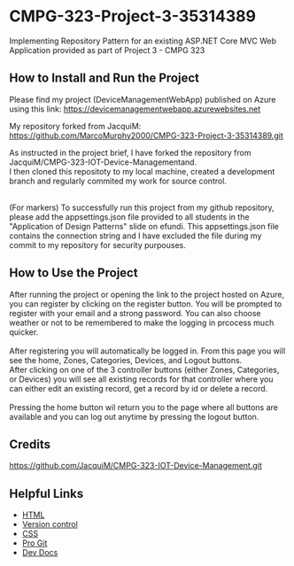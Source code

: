 # CMPG-323-Project-3-35314389
Implementing Repository Pattern for an existing ASP.NET Core MVC Web Application provided as part of Project 3 - CMPG 323 <br />
## How to Install and Run the Project
Please find my project (DeviceManagementWebApp) published on Azure using this link: https://devicemanagementwebapp.azurewebsites.net <br />


My repository forked from JacquiM: https://github.com/MarcoMurphy2000/CMPG-323-Project-3-35314389.git <br />

As instructed in the project brief, I have forked the repository from JacquiM/CMPG-323-IOT-Device-Managementand. <br />
I then cloned this repositoty to my local machine, created a development branch and regularly commited my work for source control. <br /><br />

(For markers) To successfully run this project from my github repository, please add the appsettings.json file provided to all students in the "Application of Design Patterns" slide on efundi. This appsettings.json file contains the connection string and I have excluded the file during my commit to my repository for security purpouses.  <br />

## How to Use the Project
After running the project or opening the link to the project hosted on Azure, you can register by clicking on the register button. You will be prompted to register with your email and a strong password. You can also choose weather or not to be remembered to make the logging in prcocess much quicker. <br /><br />
After registering you will automatically be logged in. From this page you will see the home, Zones, Categories, Devices, and Logout buttons. <br />
After clicking on one of the 3 controller buttons (either Zones, Categories, or Devices) you will see all existing records for that controller where you can either edit an existing record, get a record by id or delete a record. <br /><br />
Pressing the home button wil return you to the page where all buttons are available and you can log out anytime by pressing the logout button. <br />

## Credits
https://github.com/JacquiM/CMPG-323-IOT-Device-Management.git

## Helpful Links
* [HTML](https://developer.mozilla.org/en-US/docs/Web/HTML)
* [Version control](https://en.wikipedia.org/wiki/Version_control)
* [CSS](https://developer.mozilla.org/en-US/docs/Web/CSS)
* [Pro Git](https://git-scm.com/book/en/v2)
* [Dev Docs](https://devdocs.io)


